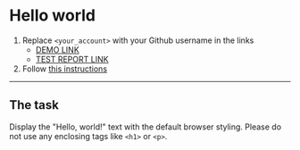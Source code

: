 # Hello world
1. Replace `<your_account>` with your Github username in the links
    - [DEMO LINK](https://YuriiMatsiv.github.io/layout_hello-world/) <br>
    - [TEST REPORT LINK](https://YuriiMatsiv.github.io/layout_hello-world/report/html_report/)
2. Follow [this instructions](https://mate-academy.github.io/layout_task-guideline/)
___

## The task
Display the "Hello, world!" text with the default browser styling. Please do not
use any enclosing tags like `<h1>` or `<p>`.
